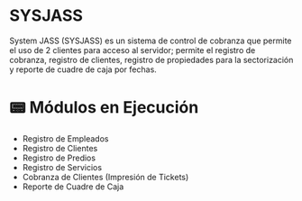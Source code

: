 # SYSJASS
 System JASS (SYSJASS) es un sistema de control de cobranza que permite el uso de 2 clientes para acceso al servidor; permite el registro de cobranza,  registro de clientes, registro de propiedades para la sectorización y reporte de cuadre de caja por fechas.

# 📟 Módulos en Ejecución
+ Registro de Empleados
+ Registro de Clientes
+ Registro de Predios
+ Registro de Servicios
+ Cobranza de Clientes (Impresión de Tickets)
+ Reporte de Cuadre de Caja
